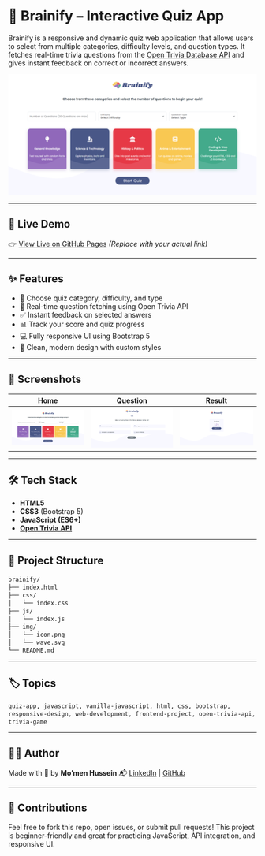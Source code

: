# 🧠 Brainify – Interactive Quiz App

Brainify is a responsive and dynamic quiz web application that allows users to select from multiple categories, difficulty levels, and question types. It fetches real-time trivia questions from the [Open Trivia Database API](https://opentdb.com/) and gives instant feedback on correct or incorrect answers.

![Brainify Banner](./img/screenshot.png) <!-- Optional: Replace with a real image path or remove -->

---

## 🚀 Live Demo

👉 [View Live on GitHub Pages](https://momen5406.github.io/Brainify-Quiz-App/)
*(Replace with your actual link)*

---

## ✨ Features

* 🎯 Choose quiz category, difficulty, and type
* 🧩 Real-time question fetching using Open Trivia API
* ✅ Instant feedback on selected answers
* 📊 Track your score and quiz progress
* 💻 Fully responsive UI using Bootstrap 5
* 🎨 Clean, modern design with custom styles

---

## 📸 Screenshots

<!-- Replace with actual paths to screenshots or remove if not available -->

| Home                        | Question                        | Result                        |
| --------------------------- | ------------------------------- | ----------------------------- |
| ![](./img/screenshot.png) | ![](./img/question.png) | ![](./img/result.png) |

---

## 🛠 Tech Stack

* **HTML5**
* **CSS3** (Bootstrap 5)
* **JavaScript (ES6+)**
* **[Open Trivia API](https://opentdb.com/)**

---

## 📂 Project Structure

```text
brainify/
├── index.html
├── css/
│   └── index.css
├── js/
│   └── index.js
├── img/
│   └── icon.png
│   └── wave.svg
└── README.md
```

---

## 🏷️ Topics

```
quiz-app, javascript, vanilla-javascript, html, css, bootstrap,
responsive-design, web-development, frontend-project, open-trivia-api, trivia-game
```

---

## 🙋‍♂️ Author

Made with 💙 by **Mo’men Hussein**
📬 [LinkedIn](https://www.linkedin.com/in/momen5406) | [GitHub](https://github.com/momen5406)

---

## 🤝 Contributions

Feel free to fork this repo, open issues, or submit pull requests!
This project is beginner-friendly and great for practicing JavaScript, API integration, and responsive UI.
